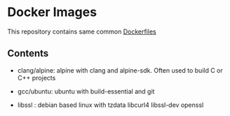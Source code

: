 # Docker Images

This repository contains same common [Dockerfiles](https://docs.docker.com/engine/reference/builder/)

## Contents

- clang/alpine: alpine with clang and alpine-sdk. Often used to build C or C++ projects

- gcc/ubuntu: ubuntu with build-essential and git

- libssl : debian based linux with tzdata libcurl4 libssl-dev openssl